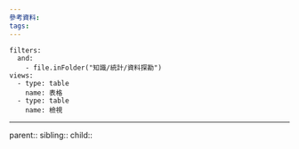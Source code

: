 ```yaml
---
參考資料:
tags:
---
```

```base
filters:
  and:
    - file.inFolder("知識/統計/資料探勘")
views:
  - type: table
    name: 表格
  - type: table
    name: 檢視

```
- - -
parent::
sibling::
child::